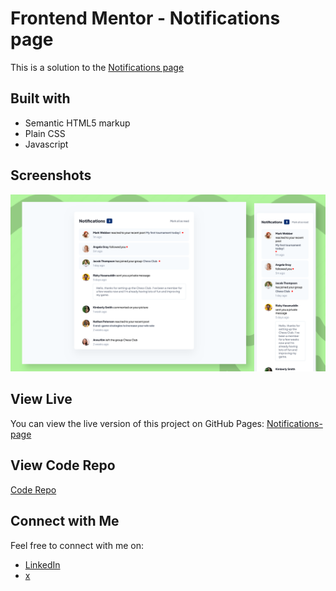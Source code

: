 # Frontend Mentor - Notifications page

This is a solution to the [Notifications page](
https://www.frontendmentor.io/challenges/notifications-page-DqK5QAmKbC/hub)

## Built with

- Semantic HTML5 markup
- Plain CSS
- Javascript

## Screenshots

![Screenshot](img/screenshot.png)

## View Live

You can view the live version of this project on GitHub Pages: [Notifications-page](https://iamupo.github.io/Frontend-Mentor-challenge/Notifications-page/)

## View Code Repo

[Code Repo](https://github.com/IamUPO/Frontend-Mentor-challenge/tree/main/Notifications-page)


## Connect with Me

Feel free to connect with me on:

- [LinkedIn](https://www.linkedin.com/in/iamupo/)
- [x](https://www.x.com/iamupo/)
